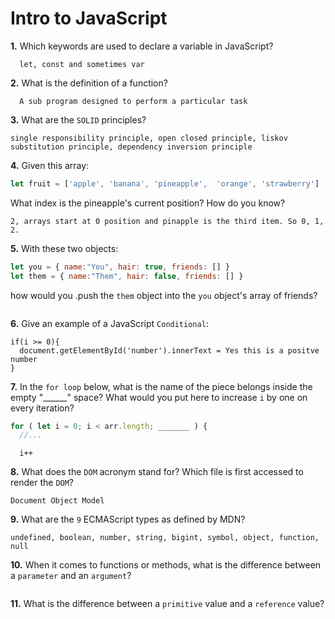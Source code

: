 # Intro to JavaScript

**1.** Which keywords are used to declare a variable in JavaScript?
<!-- enter you answer in the space below -->
```
  let, const and sometimes var
```
**2.** What is the definition of a function?
<!-- enter you answer in the space below -->
```
  A sub program designed to perform a particular task
```
**3.** What are the `SOLID` principles?
<!-- enter you answer in the space below -->
```
single responsibility principle, open closed principle, liskov substitution principle, dependency inversion principle
```
**4.** Given this array: 
```js
let fruit = ['apple', 'banana', 'pineapple',  'orange', 'strawberry']
``` 
What index is the pineapple's current position? How do you know?
<!-- enter you answer in the space below -->
```
2, arrays start at 0 position and pinapple is the third item. So 0, 1, 2.
```
**5.** With these two objects: 
```js
let you = { name:"You", hair: true, friends: [] }
let them = { name:"Them", hair: false, friends: [] }
```
how would you .push the `them` object into the `you` object's array of friends?
<!-- enter you answer in the space below -->
```

```

**6.** Give an example of a JavaScript `Conditional`:
<!-- enter you answer in the space below -->
```
if(i >= 0){
  document.getElementById('number').innerText = Yes this is a positve number
}
```
**7.** In the `for loop` below, what is the name of the piece belongs inside the empty "______" space? What would you put here to increase `i` by one on every iteration?
```js
for ( let i = 0; i < arr.length; _______ ) {
  //...
```
<!-- enter you answer in the space below -->
```
  i++
```
**8.** What does the `DOM` acronym stand for? Which file is first accessed to render the `DOM`?
<!-- enter you answer in the space below -->
```
Document Object Model
```

**9.** What are the `9` ECMAScript types as defined by MDN?
<!-- enter you answer in the space below -->
```
undefined, boolean, number, string, bigint, symbol, object, function, null
```
**10.** When it comes to functions or methods, what is the difference between a `parameter` and an `argument`?
<!-- enter you answer in the space below -->
```

```
**11.** What is the difference between a `primitive` value and a `reference` value?
<!-- enter you answer in the space below -->
```

```